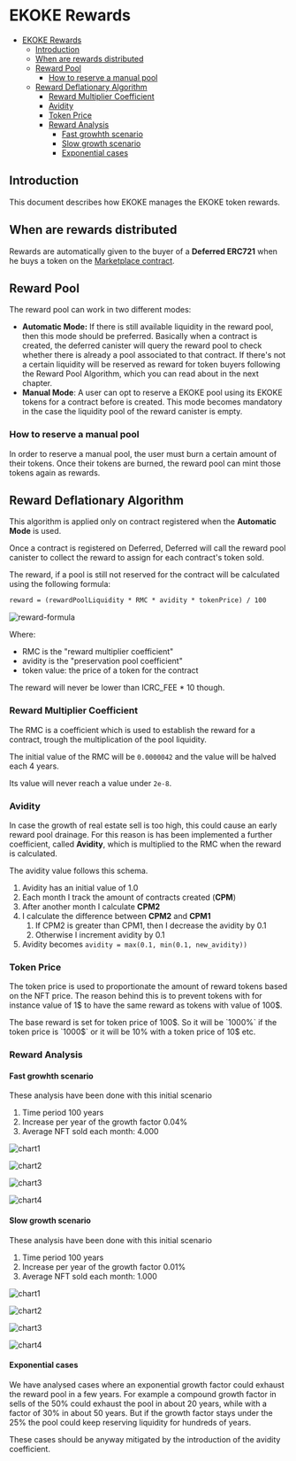 # EKOKE Rewards

- [EKOKE Rewards](#ekoke-rewards)
  - [Introduction](#introduction)
  - [When are rewards distributed](#when-are-rewards-distributed)
  - [Reward Pool](#reward-pool)
    - [How to reserve a manual pool](#how-to-reserve-a-manual-pool)
  - [Reward Deflationary Algorithm](#reward-deflationary-algorithm)
    - [Reward Multiplier Coefficient](#reward-multiplier-coefficient)
    - [Avidity](#avidity)
    - [Token Price](#token-price)
    - [Reward Analysis](#reward-analysis)
      - [Fast growhth scenario](#fast-growhth-scenario)
      - [Slow growth scenario](#slow-growth-scenario)
      - [Exponential cases](#exponential-cases)

## Introduction

This document describes how EKOKE manages the EKOKE token rewards.

## When are rewards distributed

Rewards are automatically given to the buyer of a **Deferred ERC721** when he buys a token on the [Marketplace contract](./contracts/marketplace.md).

## Reward Pool

The reward pool can work in two different modes:

- **Automatic Mode:** If there is still available liquidity in the reward pool, then this mode should be preferred. Basically when a contract is created, the deferred canister will query the reward pool to check whether there is already a pool associated to that contract. If there's not a certain liquidity will be reserved as reward for token buyers following the Reward Pool Algorithm, which you can read about in the next chapter.
- **Manual Mode**: A user can opt to reserve a EKOKE pool using its EKOKE tokens for a contract before is created. This mode becomes mandatory in the case the liquidity pool of the reward canister is empty.

### How to reserve a manual pool

In order to reserve a manual pool, the user must burn a certain amount of their tokens. Once their tokens are burned, the reward pool can mint those tokens again as rewards.

## Reward Deflationary Algorithm

This algorithm is applied only on contract registered when the **Automatic Mode** is used.

Once a contract is registered on Deferred, Deferred will call the reward pool canister to collect the reward to assign for each contract's token sold.

The reward, if a pool is still not reserved for the contract will be calculated using the following formula:

```txt
reward = (rewardPoolLiquidity * RMC * avidity * tokenPrice) / 100
```

![reward-formula](../../assets/images/reward-formula.png)

Where:

- RMC is the "reward multiplier coefficient"
- avidity is the "preservation pool coefficient"
- token value: the price of a token for the contract

The reward will never be lower than ICRC_FEE * 10 though.

### Reward Multiplier Coefficient

The RMC is a coefficient which is used to establish the reward for a contract, trough the multiplication of the pool liquidity.

The initial value of the RMC will be `0.0000042` and the value will be halved each 4 years.

Its value will never reach a value under `2e-8`.

### Avidity

In case the growth of real estate sell is too high, this could cause an early reward pool drainage. For this reason is has been implemented a further coefficient, called **Avidity**, which is multiplied to the RMC when the reward is calculated.

The avidity value follows this schema.

1. Avidity has an initial value of 1.0
2. Each month I track the amount of contracts created (**CPM**)
3. After another month I calculate **CPM2**
4. I calculate the difference between **CPM2** and **CPM1**
   1. If CPM2 is greater than CPM1, then I decrease the avidity by 0.1
   2. Otherwise I increment avidity by 0.1
5. Avidity becomes `avidity = max(0.1, min(0.1, new_avidity))`

### Token Price

The token price is used to proportionate the amount of reward tokens based on the NFT price. The reason behind this is to prevent tokens with for instance value of 1$ to have the same reward as tokens with value of 100$.

The base reward is set for token price of 100$. So it will be `1000%` if the token price is `1000$` or it will be
10% with a token price of 10$ etc.

### Reward Analysis

#### Fast growhth scenario

These analysis have been done with this initial scenario

1. Time period 100 years
2. Increase per year of the growth factor 0.04%
3. Average NFT sold each month: 4.000

![chart1](../../assets/images/charts/fast1.png)

![chart2](../../assets/images/charts/fast2.png)

![chart3](../../assets/images/charts/fast3.png)

![chart4](../../assets/images/charts/fast4.png)

#### Slow growth scenario

These analysis have been done with this initial scenario

1. Time period 100 years
2. Increase per year of the growth factor 0.01%
3. Average NFT sold each month: 1.000

![chart1](../../assets/images/charts/slow1.png)

![chart2](../../assets/images/charts/slow2.png)

![chart3](../../assets/images/charts/slow3.png)

![chart4](../../assets/images/charts/slow4.png)

#### Exponential cases

We have analysed cases where an exponential growth factor could exhaust the reward pool in a few years. For example a compound growth factor in sells of the 50% could exhaust the pool in about 20 years, while with a factor of 30% in about 50 years. But if the growth factor stays under the 25% the pool could keep reserving liquidity for hundreds of years.

These cases should be anyway mitigated by the introduction of the avidity coefficient.
